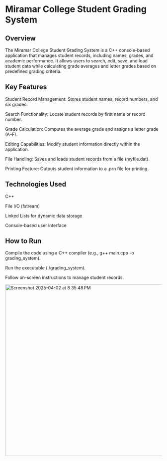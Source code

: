 # Miramar College Student Grading System

## Overview
The Miramar College Student Grading System is a C++ console-based application that manages student records, including names, grades, and academic performance. It allows users to search, edit, save, and load student data while calculating grade averages and letter grades based on predefined grading criteria.

## Key Features
Student Record Management: Stores student names, record numbers, and six grades.

Search Functionality: Locate student records by first name or record number.

Grade Calculation: Computes the average grade and assigns a letter grade (A–F).

Editing Capabilities: Modify student information directly within the application.

File Handling: Saves and loads student records from a file (myfile.dat).

Printing Feature: Outputs student information to a .prn file for printing.

## Technologies Used
C++

File I/O (fstream)

Linked Lists for dynamic data storage

Console-based user interface

## How to Run
Compile the code using a C++ compiler (e.g., g++ main.cpp -o grading_system).

Run the executable (./grading_system).

Follow on-screen instructions to manage student records.

<img width="550" alt="Screenshot 2025-04-02 at 8 35 48 PM" src="https://github.com/user-attachments/assets/d9969ce1-ab99-4ee9-a80b-363c3617f6aa" />

